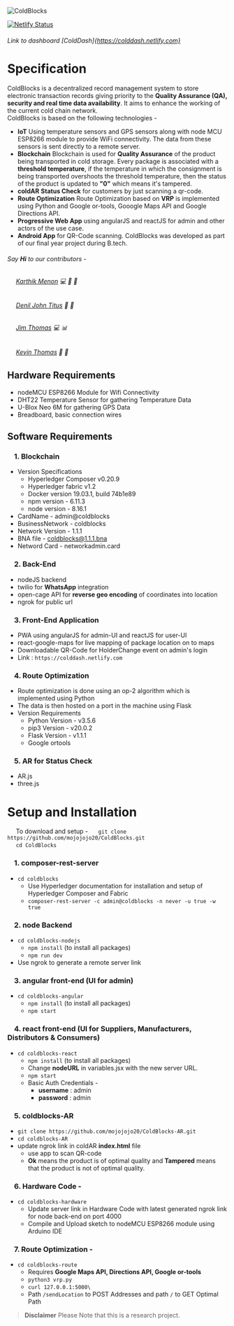![ColdBlocks](https://user-images.githubusercontent.com/41678651/71070470-d75e8000-21a0-11ea-9a20-0853cdaa476b.jpg)

[![Netlify Status](https://api.netlify.com/api/v1/badges/4fec8e8a-53cb-401c-98e2-f96498406be5/deploy-status)](https://app.netlify.com/sites/colddash/deploys)

###### Link to dashboard [ColdDash]{https://colddash.netlify.com}
# Specification
ColdBlocks is a decentralized record management system to store electronic transaction records giving priority to the __Quality Assurance (QA), security and real time data availability__. It aims to enhance the working of the current cold chain network.   
ColdBlocks is based on the following technologies - 
* __IoT__
    Using temperature sensors and GPS sensors along with node MCU ESP8266 module to provide WiFi connectivity. The data from these sensors is sent directly to a remote server. 
* __Blockchain__
    Blockchain is used for __Quality Assurance__ of the product being transported in cold storage. Every package is associated with a __threshold temperature__, if the temperature in which the consignment is being transported overshoots the threshold temperature, then the status of the product is updated to __"0"__ which means it's tampered.
* __coldAR__
    __Status Check__ for customers by just scanning a qr-code.
* __Route Optimization__
    Route Optimization based on __VRP__ is implemented using Python and Google or-tools, Gooogle Maps API and Google Directions API.
* __Progressive Web App__ using angularJS and reactJS for admin and other actors of the use case.
* __Android App__ for QR-Code scanning.
ColdBlocks was developed as part of our final year project during B.tech. 
###### Say __Hi__ to our contributors - 
###### &nbsp;&nbsp;&nbsp;&nbsp; [Karthik Menon](https://github.com/mojojojo20) :computer: :bug: :rocket:
###### &nbsp;&nbsp;&nbsp;&nbsp; [Denil John Titus](https://github.com/deniltitus) :book: :open_file_folder:
###### &nbsp;&nbsp;&nbsp;&nbsp; [Jim Thomas](https://github.com/jimthomas1997) :computer: :bar_chart:
###### &nbsp;&nbsp;&nbsp;&nbsp; [Kevin Thomas](https://github.com/iamkt23) :electric_plug: :book:

## Hardware Requirements
* nodeMCU ESP8266 Module for Wifi Connectivity
* DHT22 Temperature Sensor for gathering Temperature Data
* U-Blox Neo 6M for gathering GPS Data
* Breadboard, basic connection wires 
## Software Requirements
### &nbsp;&nbsp;&nbsp;&nbsp;1. Blockchain 
* Version Specifications
    * Hyperledger Composer v0.20.9
    * Hyperledger fabric v1.2
    * Docker version 19.03.1, build 74b1e89
    * npm version - 6.11.3
    * node version - 8.16.1
* CardName - admin@coldblocks
* BusinessNetwork - coldblocks
* Network Version - 1.1.1
* BNA file - coldblocks@1.1.1.bna
* Netword Card - networkadmin.card
### &nbsp;&nbsp;&nbsp;&nbsp;2. Back-End 
* nodeJS backend 
* twilio for __WhatsApp__ integration
* open-cage API for __reverse geo encoding__ of coordinates into location
* ngrok for public url 
### &nbsp;&nbsp;&nbsp;&nbsp;3. Front-End Application 
* PWA using angularJS for admin-UI and reactJS for user-UI
* react-google-maps for live mapping of package location on to maps
* Downloadable QR-Code for HolderChange event on admin's login
* Link : ```https://colddash.netlify.com```
### &nbsp;&nbsp;&nbsp;&nbsp;4. Route Optimization 
* Route optimization is done using an op-2 algorithm which is  implemented using Python
* The data is then hosted on a port in the machine using Flask
* Version Requirements
    * Python Version - v3.5.6
    * pip3 Version - v20.0.2 
    * Flask Version - v1.1.1
    * Google ortools
### &nbsp;&nbsp;&nbsp;&nbsp;5. AR for Status Check
* AR.js
* three.js

# Setup and Installation
&nbsp;&nbsp;&nbsp;&nbsp;&nbsp;To download and setup - 
&nbsp;&nbsp;&nbsp;&nbsp; `git clone https://github.com/mojojojo20/ColdBlocks.git` <br/>
&nbsp;&nbsp;&nbsp;&nbsp; `cd ColdBlocks`

### &nbsp;&nbsp;&nbsp;&nbsp;1. composer-rest-server
* `cd coldblocks`
    * Use Hyperledger documentation for installation and setup of Hyperledger Composer and Fabric
    * `composer-rest-server -c admin@coldblocks -n never -u true -w true`

### &nbsp;&nbsp;&nbsp;&nbsp;2. node Backend
* `cd coldblocks-nodejs`
    * `npm install` (to install all packages)  
    * `npm run dev`
* Use ngrok to generate a remote server link

### &nbsp;&nbsp;&nbsp;&nbsp;3. angular front-end (UI for admin)
* `cd coldblocks-angular`
    * `npm install` (to install all packages)    
    * `npm start`

### &nbsp;&nbsp;&nbsp;&nbsp;4. react front-end (UI for Suppliers, Manufacturers, Distributors & Consumers)
* `cd coldblocks-react`
    * `npm install` (to install all packages)  
    * Change __nodeURL__ in variables.jsx with the new server URL.
    * `npm start`
    * Basic Auth Credentials - 
        * __username__ : admin
        * __password__ : admin

### &nbsp;&nbsp;&nbsp;&nbsp;5. coldblocks-AR
* `git clone https://github.com/mojojojo20/ColdBlocks-AR.git`
* `cd coldblocks-AR`
* update ngrok link in coldAR __index.html__ file
    * use app to scan QR-code
    * __Ok__ means the product is of optimal quality and __Tampered__ means that the product is not of optimal quality.

### &nbsp;&nbsp;&nbsp;&nbsp;6. Hardware Code - 
* `cd coldblocks-hardware`
    * Update server link in Hardware Code with latest generated ngrok link for node back-end on port 4000
    * Compile and Upload sketch to nodeMCU ESP8266 module using Arduino IDE

### &nbsp;&nbsp;&nbsp;&nbsp;7. Route Optimization - 
* `cd coldblocks-route`
    * Requires __Google Maps API, Directions API, Google or-tools__  
    * `python3 vrp.py`
    * `curl 127.0.0.1:5000\`
    * Path `/sendLocation` to POST Addresses and path `/` to GET Optimal Path

> __Disclaimer__ Please Note that this is a research project. 